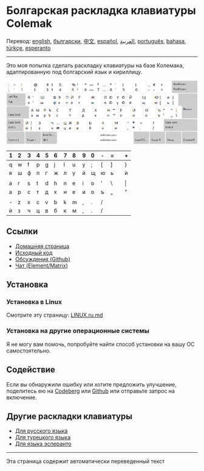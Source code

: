 # Болгарская раскладка клавиатуры Colemak

Перевод: [english](README.md), [български](README.bg.md), [中文](README.zh-CN.md), [español](README.es.md), [العربية](README.ar.md), [português](README.pt.md), [bahasa](README.id.md), [türkçe](README.tr.md), [esperanto](README.eo.md)

---

Это моя попытка сделать раскладку клавиатуры на базе Колемака, адаптированную под болгарский язык и кириллицу.

![Превью болгарского колемака](./media/preview.png)

| 1 | 2 | 3 | 4 | 5 | 6 | 7 | 8 | 9 | 0 | - | = |   | + |
|:- |:- |:- |:- |:- |:- |:- |:- |:- |:- |:- |:- |:- |:- |
| q | w | f | p | g | j | l | u | y | ; |\[ |\] |   |\} |
| я | ш | ф | п | г | ж | л | у | й | щ | ю | ь |   | ѝ |
|   |   |   |   |   |   |   |   |   |   |   |   |   |   |
| a | r | s | t | d | h | n | e | i | o | ' |\\ |   |\| |
| а | р | с | т | д | х | н | е | и | о | ъ | „ |   | “ |
|   |   |   |   |   |   |   |   |   |   |   |   |   |   |
| - | z | x | c | v | b | k | m | , | . | / |   |   |   |
| ѝ | з | ч | ц | в | б | к | м | , | . | / |   |   |   |

## Ссылки

* [Домашняя страница](https://salif.github.io/colemak-bg/)
* [Исходный код](https://codeberg.org/salif/colemak-bg)
* [Обсуждения (Github)](https://github.com/salif/colemak-bg/discussions)
* [Чат (Element/Matrix)](https://matrix.to/#/#salif-colemak:mozilla.org)

## Установка

### Установка в Linux

Смотрите эту страницу: [LINUX.ru.md](./LINUX.ru.md)

### Установка на другие операционные системы

Я не могу вам помочь, попробуйте найти способ установки на вашу ОС самостоятельно.

## Содействие

Если вы обнаружили ошибку или хотите предложить улучшение, поделитесь ею на [Codeberg] или [Github] или отправьте запрос на включение.

[Github]: https://github.com/salif/colemak-bg/discussions
[Codeberg]: https://codeberg.org/salif/colemak-bg/issues

## Другие раскладки клавиатуры

* [Для русского языка](https://salif.github.io/colemak-ru/)
* [Для турецкого языка](https://salif.github.io/colemak-tr/)
* [Для языка эсперанто](https://salif.github.io/colemak-eo/)

---

Эта страница содержит автоматически переведенный текст
